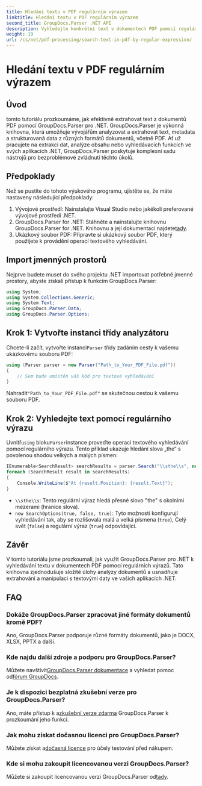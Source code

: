 ```yaml
---
title: Hledání textu v PDF regulárním výrazem
linktitle: Hledání textu v PDF regulárním výrazem
second_title: GroupDocs.Parser .NET API
description: Vyhledejte konkrétní text v dokumentech PDF pomocí regulárních výrazů pomocí GroupDocs.Parser. Extrahujte, analyzujte a manipulujte s textem PDF bez námahy.
weight: 19
url: /cs/net/pdf-processing/search-text-in-pdf-by-regular-expression/
---
```


# Hledání textu v PDF regulárním výrazem

## Úvod
tomto tutoriálu prozkoumáme, jak efektivně extrahovat text z dokumentů PDF pomocí GroupDocs.Parser pro .NET. GroupDocs.Parser je výkonná knihovna, která umožňuje vývojářům analyzovat a extrahovat text, metadata a strukturovaná data z různých formátů dokumentů, včetně PDF. Ať už pracujete na extrakci dat, analýze obsahu nebo vyhledávacích funkcích ve svých aplikacích .NET, GroupDocs.Parser poskytuje komplexní sadu nástrojů pro bezproblémové zvládnutí těchto úkolů.
## Předpoklady
Než se pustíte do tohoto výukového programu, ujistěte se, že máte nastaveny následující předpoklady:
1. Vývojové prostředí: Nainstalujte Visual Studio nebo jakékoli preferované vývojové prostředí .NET.
2.  GroupDocs.Parser for .NET: Stáhněte a nainstalujte knihovnu GroupDocs.Parser for .NET. Knihovnu a její dokumentaci najdete[tady](https://releases.groupdocs.com/parser/net/).
3. Ukázkový soubor PDF: Připravte si ukázkový soubor PDF, který použijete k provádění operací textového vyhledávání.

## Import jmenných prostorů
Nejprve budete muset do svého projektu .NET importovat potřebné jmenné prostory, abyste získali přístup k funkcím GroupDocs.Parser:
```csharp
using System;
using System.Collections.Generic;
using System.Text;
using GroupDocs.Parser.Data;
using GroupDocs.Parser.Options;
```
## Krok 1: Vytvořte instanci třídy analyzátoru
 Chcete-li začít, vytvořte instanci`Parser` třídy zadáním cesty k vašemu ukázkovému souboru PDF:
```csharp
using (Parser parser = new Parser("Path_to_Your_PDF_File.pdf"))
{
    // Sem bude umístěn váš kód pro textové vyhledávání
}
```
 Nahradit`"Path_to_Your_PDF_File.pdf"` se skutečnou cestou k vašemu souboru PDF.
## Krok 2: Vyhledejte text pomocí regulárního výrazu
 Uvnitř`using` bloku`Parser`instance proveďte operaci textového vyhledávání pomocí regulárního výrazu. Tento příklad ukazuje hledání slova „the“ s povolenou shodou velkých a malých písmen:
```csharp
IEnumerable<SearchResult> searchResults = parser.Search("\\sthe\\s", new SearchOptions(true, false, true));
foreach (SearchResult result in searchResults)
{
    Console.WriteLine($"At {result.Position}: {result.Text}");
}
```
- `\\sthe\\s`: Tento regulární výraz hledá přesné slovo "the" s okolními mezerami (hranice slova).
- `new SearchOptions(true, false, true)`: Tyto možnosti konfigurují vyhledávání tak, aby se rozlišovala malá a velká písmena (`true`), Celý svět (`false`) a regulární výraz (`true`) odpovídající.

## Závěr
V tomto tutoriálu jsme prozkoumali, jak využít GroupDocs.Parser pro .NET k vyhledávání textu v dokumentech PDF pomocí regulárních výrazů. Tato knihovna zjednodušuje složité úlohy analýzy dokumentů a usnadňuje extrahování a manipulaci s textovými daty ve vašich aplikacích .NET.

## FAQ
### Dokáže GroupDocs.Parser zpracovat jiné formáty dokumentů kromě PDF?
Ano, GroupDocs.Parser podporuje různé formáty dokumentů, jako je DOCX, XLSX, PPTX a další.
### Kde najdu další zdroje a podporu pro GroupDocs.Parser?
 Můžete navštívit[GroupDocs.Parser dokumentace](https://tutorials.groupdocs.com/parser/net/) a vyhledat pomoc od[fórum GroupDocs](https://forum.groupdocs.com/c/parser/17).
### Je k dispozici bezplatná zkušební verze pro GroupDocs.Parser?
 Ano, máte přístup k a[zkušební verze zdarma](https://releases.groupdocs.com/) GroupDocs.Parser k prozkoumání jeho funkcí.
### Jak mohu získat dočasnou licenci pro GroupDocs.Parser?
 Můžete získat a[dočasná licence](https://purchase.groupdocs.com/temporary-license/) pro účely testování před nákupem.
### Kde si mohu zakoupit licencovanou verzi GroupDocs.Parser?
 Můžete si zakoupit licencovanou verzi GroupDocs.Parser od[tady](https://purchase.groupdocs.com/buy).